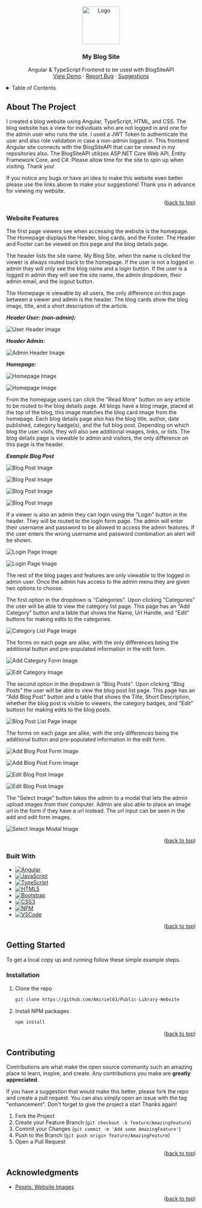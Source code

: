 <a name="readme-top"></a>

<br />
<div align="center">
  <img src="/READMEImages/logo.PNG" alt="Logo" width="100" height="100">
<h3 align="center">My Blog Site</h3>

  <p align="center">
    Angular & TypeScript Frontend to be used with BlogSiteAPI
    <br />
    <a href="https://blogsite-8fced.web.app/" target="_blank">View Demo</a>
    ·
    <a href="https://github.com/Amiriel01/BlogSiteUI/issues" target="_blank">Report Bug</a>
    ·
    <a href="https://github.com/Amiriel01/BlogSiteUI/issues" target="_blank">Suggestions</a>
  </p>
</div>

<details>
  <summary>Table of Contents</summary>
  <ol>
    <li>
      <a href="#about-the-project">About The Project</a>
      <ul>
        <li><a href="#website-features">Website Features</a></li>
      </ul>
      <ul>
        <li><a href="#built-with">Built With</a></li>
      </ul>
    </li>
    <li>
      <a href="#getting-started">Getting Started</a>
      <ul>
        <li><a href="#installation">Installation</a></li>
      </ul>
    </li>
    <li><a href="#contributing">Contributing</a></li>
    <li><a href="#acknowledgments">Acknowledgments</a></li>
  </ol>
</details>

## About The Project

I created a blog website using Angular, TypeScript, HTML, and CSS. The blog website has a view for individuals who are not logged in and one for the admin user who runs the site. I used a JWT Token to authenticate the user and also role validation in case a non-admin logged in. This frontend Angular site connects with the BlogSiteAPI that can be viewed in my repositories also. The BlogSiteAPI utilizes ASP.NET Core Web API, Entity Framework Core, and C#. Please allow time for the site to spin up when visiting. Thank you!

If you notice any bugs or have an idea to make this website even better please use the links above to make your suggestions! Thank you in advance for viewing my website. 

<p align="right">(<a href="#readme-top">back to top</a>)</p>

### Website Features

The first page viewers see when accessing the website is the homepage. The Homepage displays the Header, blog cards, and the Footer. The Header and Footer can be viewed on this page and the blog details page. 

The header lists the site name, My Blog Site, when the name is clicked the viewer is always routed back to the homepage. If the user is not a logged in admin they will only see the blog name and a login button. If the user is a logged in admin they will see the site name, the admin dropdown, their admin email, and the logout button.

The Homepage is viewable by all users, the only difference on this page between a viewer and admin is the header. The blog cards show the blog image, title, and a short description of the article.

***Header User: (non-admin):***

![User Header Image](READMEImages/headernotloggedin.PNG)

***Header Admin:***

![Admin Header Image](READMEImages/headerloggedin.PNG)

***Homepage:***

![Homepage Image](READMEImages/homepage1.PNG)

![Homepage Image](READMEImages/homepage2.PNG)

From the homepage users can click the "Read More" button on any article to be routed to the blog details page. All blogs have a blog image, placed at the top of the blog, this image matches the blog card image from the homepage. Each blog details page also has the blog title, author, date published, category badge(s), and the full blog post. Depending on which blog the user visits, they will also see additional images, links, or lists. The blog details page is viewable to admin and visitors, the only difference on this page is the header.

***Example Blog Post***

![Blog Post Image](READMEImages/blog1.PNG)

![Blog Post Image](READMEImages/blog2.PNG)

![Blog Post Image](READMEImages/blog3.PNG)

![Blog Post Image](READMEImages/blog4.PNG)

If a viewer is also an admin they can login using the "Login" button in the header. They will be routed to the login form page. The admin will enter their username and password to be allowed to access the admin features. If the user enters the wrong username and password combination an alert will be shown.

![Login Page Image](READMEImages/login.PNG)

![Login Page Image](READMEImages/loginincorrect.PNG)

 The rest of the blog pages and features are only viewable to the logged in admin user. Once the admin has access to the admin menu they are given two options to choose. 
 
The first option in the dropdown is "Categories". Upon clicking "Categories" the user will be able to view the category list page. This page has an "Add Category" button and a table that shows the Name, Url Handle, and "Edit" buttons for making edits to the categories. 

 ![Category List Page Image](READMEImages/categorieslist.PNG)

The forms on each page are alike, with the only differences being the additional button and pre-populated information in the edit form.

![Add Category Form Image](READMEImages/addcategory.PNG)

![Edit Category Image](READMEImages/editcategory.PNG)

The second option in the dropdown is "Blog Posts". Upon clicking "Blog Posts" the user will be able to view the blog post list page. This page has an "Add Blog Post" button and a table that shows the Title, Short Description, whether the blog post is visible to viewers, the category badges, and "Edit" buttosn for making edits to the blog posts. 

 ![Blog Post List Page Image](READMEImages/blogpostlist.PNG)

The forms on each page are alike, with the only differences being the additional button and pre-populated information in the edit form.

![Add Blog Post Form Image](READMEImages/addblogpost1.PNG)

![Add Blog Post Form Image](READMEImages/addblogpost2.PNG)

![Edit Blog Post Image](READMEImages/editblogpost1.PNG)

![Edit Blog Post Image](READMEImages/editblogpost2.PNG)

The "Select Image" button takes the admin to a modal that lets the admin upload images from their computer. Admin are also able to place an image url in the form if they have a url instead. The url input can be seen in the add and edit form images.

![Select Image Modal Image](READMEImages/selectimage.PNG)

<p align="right">(<a href="#readme-top">back to top</a>)</p>

### Built With

* [![Angular][Angular.io]][Angular-url]
* [![JavaScript][JavaScript.io]][JavaScript-url]
* [![TypeScript][TypeScript.com]][TypeScript-url]
* [![HTML5][HTML5.io]][HTML5-url]
* [![Bootstrap][Bootstrap.com]][Bootstrap-url]
* [![CSS3][CSS3.io]][CSS3-url]
* [![NPM][NPM.io]][NPM-url]
* [![VSCode][VSCode.com]][VSCode-url]

<p align="right">(<a href="#readme-top">back to top</a>)</p>

## Getting Started

To get a local copy up and running follow these simple example steps.

### Installation

1. Clone the repo
   ```sh
   git clone https://github.com/Amiriel01/Public-Library-Website
   ```
2. Install NPM packages
   ```sh
   npm install
   ```

<p align="right">(<a href="#readme-top">back to top</a>)</p>

## Contributing

Contributions are what make the open source community such an amazing place to learn, inspire, and create. Any contributions you make are **greatly appreciated**.

If you have a suggestion that would make this better, please fork the repo and create a pull request. You can also simply open an issue with the tag "enhancement".
Don't forget to give the project a star! Thanks again!

1. Fork the Project
2. Create your Feature Branch (`git checkout -b feature/AmazingFeature`)
3. Commit your Changes (`git commit -m 'Add some AmazingFeature'`)
4. Push to the Branch (`git push origin feature/AmazingFeature`)
5. Open a Pull Request

<p align="right">(<a href="#readme-top">back to top</a>)</p>


## Acknowledgments

* [Pexels: Website Images](https://www.pexels.com/)

<p align="right">(<a href="#readme-top">back to top</a>)</p>

[CSS3.io]: https://img.shields.io/badge/css3-%231572B6.svg?style=for-the-badge&logo=css3&logoColor=white
[CSS3-url]: https://developer.mozilla.org/en-US/docs/Web/CSS
[HTML5.io]: https://img.shields.io/badge/html5-%23E34F26.svg?style=for-the-badge&logo=html5&logoColor=white
[HTML5-url]: https://html.spec.whatwg.org/multipage/
[JavaScript.io]: https://img.shields.io/badge/javascript-%23323330.svg?style=for-the-badge&logo=javascript&logoColor=%23F7DF1E
[JavaScript-url]: https://developer.mozilla.org/en-US/docs/Web/JavaScript
[Angular.io]: https://img.shields.io/badge/Angular-DD0031?style=for-the-badge&logo=angular&logoColor=white
[Angular-url]: https://angular.io/
[Bootstrap.com]: https://img.shields.io/badge/Bootstrap-%238511FA?style=for-the-badge&logo=bootstrap&logoColor=white
[Bootstrap-url]: https://getbootstrap.com
[TypeScript.com]: https://img.shields.io/badge/typescript-%23007ACC.svg?style=for-the-badge&logo=typescript&logoColor=white
[TypeScript-url]: https://www.typescriptlang.org/
[NPM.io]: https://img.shields.io/badge/NPM-%23CB3837.svg?style=for-the-badge&logo=npm&logoColor=white
[NPM-url]: https://www.npmjs.com/
[VSCode.com]: https://img.shields.io/badge/Visual%20Studio-5C2D91.svg?style=for-the-badge&logo=visual-studio&logoColor=white
[VSCode-url]: https://code.visualstudio.com/



